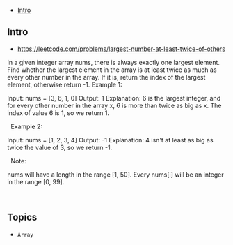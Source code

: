 - [Intro](#intro)

## Intro

- https://leetcode.com/problems/largest-number-at-least-twice-of-others

In a given integer array nums, there is always exactly one largest element.
Find whether the largest element in the array is at least twice as much as every other number in the array.
If it is, return the index of the largest element, otherwise return -1.
Example 1:

Input: nums = [3, 6, 1, 0]
Output: 1
Explanation: 6 is the largest integer, and for every other number in the array x,
6 is more than twice as big as x.  The index of value 6 is 1, so we return 1.

 
Example 2:

Input: nums = [1, 2, 3, 4]
Output: -1
Explanation: 4 isn't at least as big as twice the value of 3, so we return -1.

 
Note:

nums will have a length in the range [1, 50].
Every nums[i] will be an integer in the range [0, 99].

 


## Topics

- `Array`


